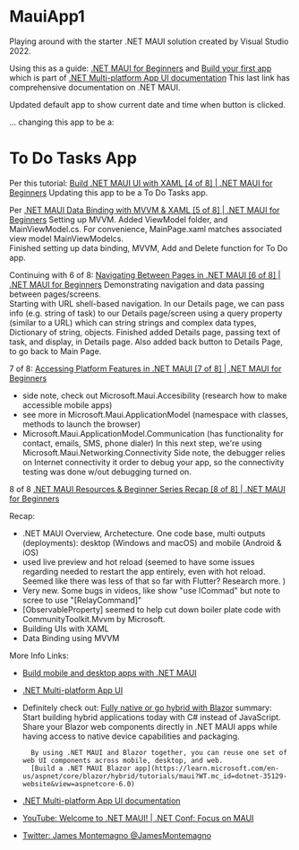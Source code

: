 # MauiApp1

Playing around with the starter .NET MAUI solution created by Visual Studio 2022.  

Using this as a guide: 
[.NET MAUI for Beginners](https://docs.microsoft.com/en-us/shows/dotnet-maui-for-beginners/)
and 
[Build your first app](https://docs.microsoft.com/en-us/dotnet/maui/get-started/first-app?pivots=devices-windows&tabs=vswin) 
which is part of
[.NET Multi-platform App UI documentation](https://docs.microsoft.com/en-us/dotnet/maui/)
This last link has comprehensive documentation on .NET MAUI.

Updated default app to show current date and time when button is clicked.  

 ... changing this app to be a:

# To Do Tasks App

Per this tutorial:
[Build .NET MAUI UI with XAML [4 of 8] | .NET MAUI for Beginners](https://docs.microsoft.com/en-us/shows/dotnet-maui-for-beginners/build-dotnet-maui-ui-with-xaml-4-of-8-dotnet-maui-for-beginners) 
Updating this app to be a To Do Tasks app. 

Per
[.NET MAUI Data Binding with MVVM & XAML [5 of 8] | .NET MAUI for Beginners](https://docs.microsoft.com/en-us/shows/dotnet-maui-for-beginners/dotnet-maui-data-binding-with-mvvm-xaml-5-of-8-dotnet-maui-for-beginners)
Setting up MVVM.  Added ViewModel folder, and MainViewModel.cs.  For convenience, MainPage.xaml matches associated view model MainViewModelcs.  
Finished setting up data binding, MVVM, Add and Delete function for To Do app. 

Continuing with 6 of 8:
[Navigating Between Pages in .NET MAUI [6 of 8] | .NET MAUI for Beginners](https://docs.microsoft.com/en-us/shows/dotnet-maui-for-beginners/navigating-between-pages-in-dotnet-maui-6-of-8-dotnet-maui-for-beginners)
Demonstrating navigation and data passing between pages/screens.  
Starting with URL shell-based navigation. 
In our Details page, we can pass info (e.g. string of task) to our Details page/screen using a query property (similar to a URL) which can string strings and complex data types, 
Dictionary of string, objects. 
Finished added Details page, passing text of task, and display, in Details page. 
Also added back button to Details Page, to go back to Main Page. 

7 of 8:
[Accessing Platform Features in .NET MAUI [7 of 8] | .NET MAUI for Beginners](https://learn.microsoft.com/en-us/shows/dotnet-maui-for-beginners/accessing-platform-features-in-dotnet-maui-7-of-8-dotnet-maui-for-beginners)

* side note, check out Microsoft.Maui.Accesibility (research how to make accessible mobile apps)
* see more in Microsoft.Maui.ApplicationModel (namespace with classes, methods to launch the browser) 
* Microsoft.Maui.ApplicationModel.Communication (has functionality for contact, emails, SMS, phone dialer)
In this next step, we're using Microsoft.Maui.Networking.Connectivity 
Side note, the debugger relies on Internet connectivity it order to debug your app, so the connectivity testing was done w/out debugging turned on.  

8 of 8 
[.NET MAUI Resources & Beginner Series Recap [8 of 8] | .NET MAUI for Beginners](https://learn.microsoft.com/en-us/shows/dotnet-maui-for-beginners/dotnet-maui-resources-beginner-series-recap-8-of-8-dotnet-maui-for-beginners)

Recap:
* .NET MAUI Overview, Archetecture.  One code base, multi outputs (deployments):  desktop (Windows and macOS) and mobile (Android & iOS) 
* used live preview and hot reload (seemed to have some issues regarding needed to restart the app entirely, even with hot reload.  Seemed like there was less of that so far with Flutter?  Research more. )
* Very new.  Some bugs in videos, like show "use ICommad" but note to scree to use "[RelayCommand]"
* [ObservableProperty] seemed to help cut down boiler plate code with CommunityToolkit.Mvvm by Microsoft. 
* Building UIs with XAML
* Data Binding using MVVM

More Info Links: 
* [Build mobile and desktop apps with .NET MAUI](https://learn.microsoft.com/en-us/training/paths/build-apps-with-dotnet-maui/?WT.mc_id=dotnet-29192-cxa%3FWT.mc_id%3Ddotnet-29192-cxa)
* [.NET Multi-platform App UI](https://dotnet.microsoft.com/en-us/apps/maui?WT.mc_id=dotnet-29192-cxa)
* Definitely check out: [Fully native or go hybrid with Blazor](https://docs.microsoft.com/aspnet/core/blazor/hybrid/tutorials/maui?WT.mc_id=dotnet-35129-website)
        summary:  Start building hybrid applications today with C# instead of JavaScript. Share your Blazor web components directly in .NET MAUI apps while having access to native device capabilities and packaging.

        By using .NET MAUI and Blazor together, you can reuse one set of web UI components across mobile, desktop, and web.
        [Build a .NET MAUI Blazor app](https://learn.microsoft.com/en-us/aspnet/core/blazor/hybrid/tutorials/maui?WT.mc_id=dotnet-35129-website&view=aspnetcore-6.0)


* [.NET Multi-platform App UI documentation](https://learn.microsoft.com/en-us/dotnet/maui/?WT.mc_id=dotnet-29192-cxa)
* [YouTube: Welcome to .NET MAUI! | .NET Conf: Focus on MAUI](https://www.youtube.com/watch?v=zp3Ja-jAjq4&list=PLdo4fOcmZ0oWePZU3W162NJ9vcXqgpMVc)
* [Twitter: James Montemagno
@JamesMontemagno
](https://twitter.com/jamesmontemagno)